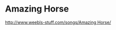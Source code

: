 <!--
id: 19683801485
link: http://tumblr.atmos.org/post/19683801485/amazing-horse
slug: amazing-horse
date: Wed Mar 21 2012 09:59:31 GMT-0700 (PDT)
publish: 2012-03-021
tags: 
title: Amazing Horse
-->


Amazing Horse
=============

[http://www.weebls-stuff.com/songs/Amazing
Horse/](http://www.weebls-stuff.com/songs/Amazing%20Horse/)

